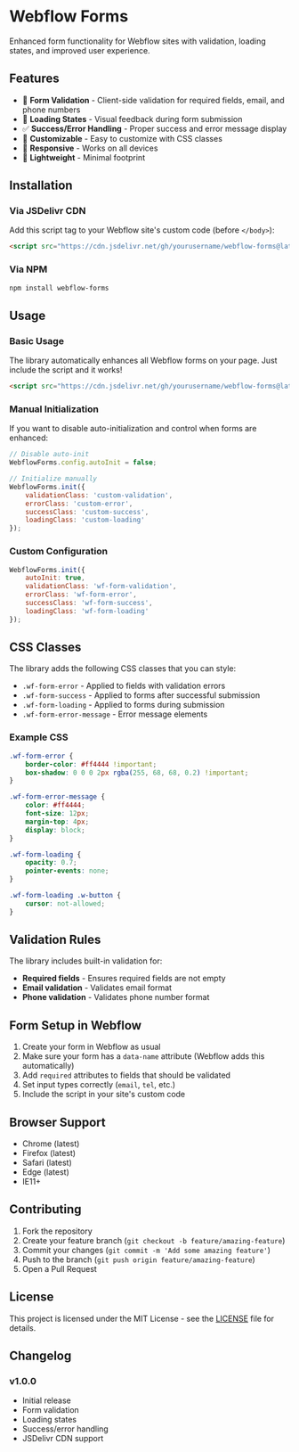 # Webflow Forms

Enhanced form functionality for Webflow sites with validation, loading states, and improved user experience.

## Features

- 📝 **Form Validation** - Client-side validation for required fields, email, and phone numbers
- 🔄 **Loading States** - Visual feedback during form submission
- ✅ **Success/Error Handling** - Proper success and error message display
- 🎨 **Customizable** - Easy to customize with CSS classes
- 📱 **Responsive** - Works on all devices
- 🚀 **Lightweight** - Minimal footprint

## Installation

### Via JSDelivr CDN

Add this script tag to your Webflow site's custom code (before `</body>`):

```html
<script src="https://cdn.jsdelivr.net/gh/yourusername/webflow-forms@latest/dist/webflow-forms.min.js"></script>
```

### Via NPM

```bash
npm install webflow-forms
```

## Usage

### Basic Usage

The library automatically enhances all Webflow forms on your page. Just include the script and it works!

```html
<script src="https://cdn.jsdelivr.net/gh/yourusername/webflow-forms@latest/dist/webflow-forms.min.js"></script>
```

### Manual Initialization

If you want to disable auto-initialization and control when forms are enhanced:

```javascript
// Disable auto-init
WebflowForms.config.autoInit = false;

// Initialize manually
WebflowForms.init({
    validationClass: 'custom-validation',
    errorClass: 'custom-error',
    successClass: 'custom-success',
    loadingClass: 'custom-loading'
});
```

### Custom Configuration

```javascript
WebflowForms.init({
    autoInit: true,
    validationClass: 'wf-form-validation',
    errorClass: 'wf-form-error',
    successClass: 'wf-form-success',
    loadingClass: 'wf-form-loading'
});
```

## CSS Classes

The library adds the following CSS classes that you can style:

- `.wf-form-error` - Applied to fields with validation errors
- `.wf-form-success` - Applied to forms after successful submission
- `.wf-form-loading` - Applied to forms during submission
- `.wf-form-error-message` - Error message elements

### Example CSS

```css
.wf-form-error {
    border-color: #ff4444 !important;
    box-shadow: 0 0 0 2px rgba(255, 68, 68, 0.2) !important;
}

.wf-form-error-message {
    color: #ff4444;
    font-size: 12px;
    margin-top: 4px;
    display: block;
}

.wf-form-loading {
    opacity: 0.7;
    pointer-events: none;
}

.wf-form-loading .w-button {
    cursor: not-allowed;
}
```

## Validation Rules

The library includes built-in validation for:

- **Required fields** - Ensures required fields are not empty
- **Email validation** - Validates email format
- **Phone validation** - Validates phone number format

## Form Setup in Webflow

1. Create your form in Webflow as usual
2. Make sure your form has a `data-name` attribute (Webflow adds this automatically)
3. Add `required` attributes to fields that should be validated
4. Set input types correctly (`email`, `tel`, etc.)
5. Include the script in your site's custom code

## Browser Support

- Chrome (latest)
- Firefox (latest)
- Safari (latest)
- Edge (latest)
- IE11+

## Contributing

1. Fork the repository
2. Create your feature branch (`git checkout -b feature/amazing-feature`)
3. Commit your changes (`git commit -m 'Add some amazing feature'`)
4. Push to the branch (`git push origin feature/amazing-feature`)
5. Open a Pull Request

## License

This project is licensed under the MIT License - see the [LICENSE](LICENSE) file for details.

## Changelog

### v1.0.0
- Initial release
- Form validation
- Loading states
- Success/error handling
- JSDelivr CDN support 